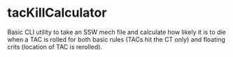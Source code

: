 # tacKillCalculator

Basic CLI utility to take an SSW mech file and calculate how likely it is to die when a TAC is rolled for both basic rules (TACs hit the CT only) and floating crits (location of TAC is rerolled).
